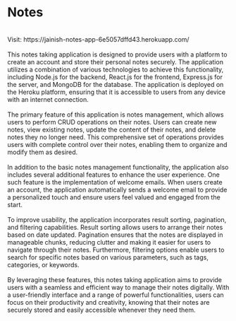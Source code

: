 # Notes
<br>
Visit: 
https://jainish-notes-app-6e5057dffd43.herokuapp.com/
<br><br>
This notes taking application is designed to provide users with a platform to create an account and store their personal notes securely. The application utilizes a combination of various technologies to achieve this functionality, including Node.js for the backend, React.js for the frontend, Express.js for the server, and MongoDB for the database. The application is deployed on the Heroku platform, ensuring that it is accessible to users from any device with an internet connection.
<br><br>
The primary feature of this application is notes management, which allows users to perform CRUD operations on their notes. Users can create new notes, view existing notes, update the content of their notes, and delete notes they no longer need. This comprehensive set of operations provides users with complete control over their notes, enabling them to organize and modify them as desired.
<br><br>
In addition to the basic notes management functionality, the application also includes several additional features to enhance the user experience. One such feature is the implementation of welcome emails. When users create an account, the application automatically sends a welcome email to provide a personalized touch and ensure users feel valued and engaged from the start.
<br><br>
To improve usability, the application incorporates result sorting, pagination, and filtering capabilities. Result sorting allows users to arrange their notes based on date updated. Pagination ensures that the notes are displayed in manageable chunks, reducing clutter and making it easier for users to navigate through their notes. Furthermore, filtering options enable users to search for specific notes based on various parameters, such as tags, categories, or keywords.
<br><br>
By leveraging these features, this notes taking application aims to provide users with a seamless and efficient way to manage their notes digitally. With a user-friendly interface and a range of powerful functionalities, users can focus on their productivity and creativity, knowing that their notes are securely stored and easily accessible whenever they need them.
